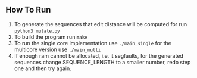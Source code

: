 ## How To Run
1. To generate the sequences that edit distance will be computed for run `python3 mutate.py`
2. To build the program run `make`
3. To run the single core implementation use `./main_single` for the multicore version use `./main_multi`
4. If enough ram cannot be allocated, i.e. it segfaults, for the generated sequences change SEQUENCE_LENGTH to a smaller number, redo step one and then try again.
